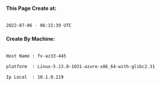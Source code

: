 
   
#### This Page Create at:

```bash

2022-07-06 - 06:15:39 UTC

```

#### Create By Machine:

```bash

Host Name : fv-az33-445

platform  : Linux-5.13.0-1031-azure-x86_64-with-glibc2.31

Ip Local  : 10.1.0.219

```

